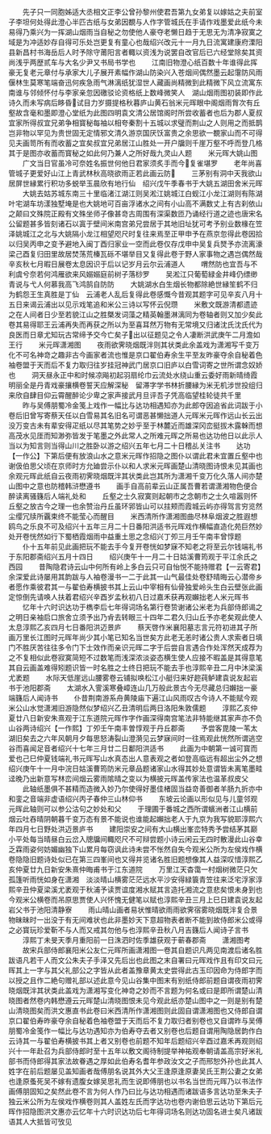 <!-- { "loadSidebar": true } -->
　　先子只一同胞姊适大丞相文正李公曾孙黎州使君吾第九女弟复以嫁姑之夫前室子李坦何处得此澄心半匹古纸与女弟因覩与人作字管城氏在手请作戏墨爱此纸今未易得乃乘兴为一挥湖山烟雨当自秘之勿使他人豪夺老懒日趋于无思无为清净寂寞之域是为冲适妙存自得可乐处岂更复有童心也哉绍兴改元十一月九日流寓建康府溧阳县新昌村书海岳后人时予除守莆阳言者輙以资浅为说罢自改官后已六经堂除矣其资尚浅乎两歴贰车与大名少尹又书局书学也
　　江南旧物澄心纸百数十年谁得此挥豪无复老元章付与承家大儿子展开素幅作湖山防染兴入苍烟间偶然墨云起霮防风雨偃林生莫寒笔端奋迅何疾急雨气淋漓纸犹湿世人藏画尚精微到此精微下风立流寓东南谁与邻倾怀付与李家亲忽因礉驳论资格纸上数峰微笑人　湖山烟雨图初装即作此诗久而未写病后眵昏试目力岁摄提格秋暮庐山黄石翁米元晖眼中阁烟雨胷次有丘壑故含毫和墨即澄心堂纸为此图四明袁文清公居馆阁时所尝收蓄者也后为郡人夏叔宜家所得叔宜兄弟争相寳秘每袖以相夸秦割十五城以求璧而荆山之人则用之而抵鹊岂非物以罕见为贵世固无定情邪文清久游京国厌饫富贵之余思欲一覩家山而不可得见夫画笥所有而收蓄之宜矣叔宜兄弟居江山胜处一开户牖则千崖万壑不呼而登几格其于是图亦收蓄而寳秘之如此何乃兼人之所好哉九灵山人题
　　米元晖大姚山图
　　广文当日官虽冷可奈姓名振世何他日君家须炙手而今复雀堪罗
　　老年尚喜管城子更爱好山江上青武林秋高晓欲雨正若此画云防
　　三茅别有洞中天我欲山居屏世縁累行积功多蜕举玉晨欣有地行仙　绍兴戊午季春书于大姚五湖田舍米元晖
　　大姚去姑苏城东南三十里临渚江湖江则吴淞江姚城江白蚬江小龙江湖则有陈湖叶宅湖车坊漾独墅埯是也大姚地可百亩浮诸水之间有小山高不满数丈上有古刹依山之颠曰文殊院正殿有文殊坐师子像甚竒古周围有深渠数匝乃诵经行道之迹也唐宋名公留题甚多皆刻诸石以寘于壁间米南宫弟兄尝居于其地旧址犹可考予别业数椽在笠泽姚城江之北与大姚隔小龙江相望咫尺时复往来焉至正甲申予在燕京忽得此卷因拾以归吴丙申之变予避地入闽丁酉归家业一空而此卷仅存戊申中吴复兵燹予亦流离濠梁己酉复归田里故居焚荡荒榛瓦砾不堪举目又复得此卷于野人家事物之遇岂偶然哉辛亥秋七月暇日展卷太息因识于后以记岁月云尔云浦道人
　　喟然防也宜吾与不利虞兮奈若何鸿雁欲来风嫋嫋庭前树子落桫罗
　　吴淞江只葡萄緑金井峰仍缥缈青说与弋人何慕我高飞鸿鹄自防防
　　大姚湖水白生烟长物都除絶世縁笙鹤不归为鹤怨王生真胜是丁仙　云浦老人乱后复得此卷感慨今昔观其题字可见辛亥八月十五日来谒云浦出以见示戏笔追和米公三诗以写怀云倪瓒
　　米敷文既游清都遗迹之在人间者日少至若貌江山之胜槩发词藻之精英翰墨淋漓同为卷轴者则又加少矣此卷其易得耶王云浦再失而再获之所以为至喜耳然万物有无常境又归诸沈氏沈氏代为良医而日章尤知玩古常缔予交今亡矣子出以征题见之令人凄断洪武庚午二月澹如王行
　　米元晖潇湘图
　　夜雨欲霁晓烟既泮则其状类此余盖戏为潇湘写千变万化不可名神竒之趣非古今画家者流也惟是京口翟伯寿余生平至友昨豪夺余自秘着色袖卷盟于天而后不复力取归往岁挂冠神武门居京口旧庐以白雪词寄之世所谓念奴娇也
　　洞天昼永正中和时候凉飚初起羽扇纶巾云流处水绕山重云委好雨新晴绮霞明丽全是丹青戏豪攘横卷誓天应解深秘　留滞字学书林折腰縁为米无机涉世投组归来欣自肆目仰云霄醒醉论少卑之家声接武月旦评吾子凭高临望桂轮徒共千里
　　昨与吴傅朋蜀冷金笺上戏作一幅比与达功相遇知亦为此郎夺因追省此词跋于小卷后旧曾写寄蔡天任以白雪易其名旧名可谓恶甚懒拙道人元晖米元晖作远山长云出没万变古未有辈安得疋纸以尽其笔势之妙乎至于林麓近而雄深冈峦挺拔木露榦而想高茂水见厓而知渺弥皆发于笔墨之外此常人之所难元晖之所易也达功他日以此示人当以为知言则当得山川之胜卧以游之绍兴五年七月二十日稽乩关注书
　　达功【一作公】下第后便有放浪山水之意米元晖作招隐之图仆以谓此君未宜置丘壑中也谢伋伯思父顷在京师时方允廸尝示仆以和人求米元晖画楚山清晓图诗恨未见其画也余观元晖此纸自云夜雨初霁晓烟既泮其状类此岂其所为潇湘千变万化久落人间亦楚山图中之意也防稽韩浒懋遵书
　　画手自高前辈云山正属吾曹若谓潇湘物色便合醉读离骚籛后人端礼处和
　　丘壑之士久寂寞则起朝市之念朝市之士久喧嚣则怀丘壑之放古今之理一也余赞治丹丘虽环郛皆山可以拄颊而霞城云屿亦得驾言穷览然尘缨冗牍所覊束终不能莹心而醒目
　　米西清所作潇湘图曲尽林阜烟波之胜遐想鸥鸟之乐良不可及绍兴十五年三月二十日番阳洪适书元晖戏作横幅直造化苑巨然妙处开卷恍然如行下蜀栖霞烟雨中益重土思之念绍兴丁夘三月壬午南丰曾惇题
　　仆十五年前见此画把玩不能去手今复开卷恍如梦寐不知老之将至云尔钱端礼书于东阳郡斋绍兴五月十四日
　　绍兴庚午十一月二十日姑溪曹筠观于平江余氏之西园
　　昔陶隐君诗云山中何所有岭上多白云只可自怡悦不能持赠君【一云寄君】余深爱此诗屡用其韵跋与人袖卷漫书一二于此其一山气最佳处卷舒晴晦云心潜帝乡者愿作乘彼君其一与翟伯寿横披书其上云山中宰相有仙骨独爱岭头生白云壁张此画定惊倒先请唤人扶着君绍兴辛酉岁孟秋初八日过嘉禾获再观嬾拙老人米元晖书
　　忆年十六时识达功于檇李后七年得词场名第行卷贽谢诸公米老为兵部侍郎谒之之明日亲袖启口旅舍立须予出乃肻去转眼三十四年二君久归山丘予亦老矣观此使人太息淳熙乙亥四月七日番阳洪迈景庐
　　蔡天啓作米襄阳墓志言元符初进其子所画万里长江图时元晖年尚少其小笔已知名当世矣方此老无恙时诸公贵人求索者日填门不胜厌苦往往多令门下士效作而亲识元晖二字于后尝自言遇合作处浑然天成荐为之不复相似此卷寂寞简短不过数笔而浅深浓淡姿态横生使人应接不暇盖是其得意笔其自云画盖难得矧题识皆一时名胜之士终日把玩不能去手也淳熙辛丑二月中沐梁溪尤袤题
　　水际天低崖远山腰雾卷云铺拟唤松江小艇归来好趂莼鲈建袁说友起岩书于池阳郡斋
　　太湖水入霅溪寒叠嶂连山几万般此景古今无尽藏总归嬾拙一豪端籛后人闻诗书
　　仆昔荆南游系舟黄陵庙下遍江山风雨叹古今诗人不能赋今观米公山水觉潇湘旧游隐然似梦绍兴乙丑清明后两日洛阳朱敦儒题
　　淳熙乙亥仲夏廿八日新安朱熹观于江东道院元晖作字作画深得南宫笔法非特能继其家声亦不负山谷两诗绍兴【一作熙】丁夘壬午南丰曽惇观于丹丘郡斋
　　予尝客毘陵一苇太湖旧矣去之六年风朝月夕每思怒涛裂山澄漪见云梦寐间时一往焉观此恍然所谓逃空谷而喜闻足音者绍兴十七年三月廿二日鄱阳洪适书
　　此画为中朝第一诚可寳而爱也己巳仲夏钱端礼书元晖写山水真态出人意表观之者如登高临远有超出尘外之想绍兴庚午十一月中浣日姑溪曹筠防米元章品题诸家山水得其妙处意谓皆未离笔墨畦迳晚乃出新意写林峦间烟云雾雨隂晴之变以为横披元晖盖传家法也温革叔皮父
　　此轴纸墨俱不甚精而造微入妙乃尔使得好墨佳楮固当益竒善御者羊肠九折亦中和銮之音端非虚语绍兴丙子春仲三山林仰书
　　东坡云论画以形似见与儿童邻观元晖此轴则可以参公沽句之妙处和父
　　于理圃于番城之西所谓蠙洲者江山横前烟云吐吞晴阴朝暮千变万态有景不能说也谁能起嬾拙老人于九京为我写貌耶淳熙六年四月七日野处洪迈景庐书
　　建阳崇安之间有大山横出峯峦特秀予尝结茅其巅小平处每当晴昼白云岔入牕牖间輙咫尺不可辩尝题小诗云闲云无四时散漫此山谷幸乏霖雨姿何妨媚幽独下山累月每窃讽此诗未尝不怅然自失今观米公所为左侯戏作横卷隐隐旧题诗处似已在第三四峯间也又得并览诸名胜旧题想像其人益深叹惜淳熙乙亥仲夏廿九日新安朱熹仲晦甫书于江东道院
　　万里江天杳霭一村烟树微茫只欠孤篷听雨恍如身在潇湘　淡淡晴山横雾茫茫远水平沙安得緑簑青笠往来泛宅浮家淳熙辛丑仲夏梁溪尤袤观于秋浦予读贾谊度湘水赋其言造托湘流之意悲矣恨未身到也今观米公横卷而吊原思贾使人兴怀愧无健笔以赋也淳熙辛丑三月上巳日建袁说友起岩父书于池阳清静寮
　　雨山晴山画者易状惟晴欲雨雨欲霁宿雾晓烟既泮复合景物昧昧时一出没于有无间难状也此非墨妙天下意超物表者断不能到故侍郎米公或得之必寳玩珍爱靳不与人而又戒其勿他与也淳熙辛丑秋八月吉籛后人闻诗子言书
　　淳熙丁未旻天季月重阳前一日洙泗时佐季雄获观于蕲春郡斋
　　潇湘图考
　　故宋兵部侍郎襄阳米公友仁元晖所画潇湘图一卷其自题识凡两见南渡后诸名胜跋语凡若干人而文公朱夫子手泽又先后出也此图之末自署曰元晖戏作且有印文曰元晖其上一字与其父礼部公之字皆从此者盖豫章黄太史尝得此古玉印因命为侍郎字而以授之且作二絶句赠礼部以述此意今见山谷集中图末有别纸侍郎前题自谓夜雨初霁晓烟既泮其状类此盖戏为潇湘写变化神竒之妙而不言题为何名或曰是即所谓楚山清晓图者然卷内韩懋遵云元晖楚山清晓图恨未见今观此纸亦楚山图中之一则是别有楚山清晓图矣而洪文惠直书此卷曰米西清所作潇湘图则此固自谓潇湘图也又侍郎自谓京口翟伯寿昨豪夺余自秘着色袖卷盟于天而后不复力取归者别卷也又自谓昨与吴傅朋蜀冷金笺作一幅比与达功遇知亦为伯寿夺去者又别卷也后题自谓用陶隐居韵作白云诗其一与翟伯寿横披书其上者又别卷也前题不知年后题绍兴辛酉过嘉禾再观则绍兴十一年赴召为兵部侍郎时至十五年以敷文阁待制提举神祐观奉朝请盖高宗好米礼部书而侍郎得其家法故眷遇之厚如此伯寿名耆年参政汝文之子而邢恕外孙也此其人姓字在前后题屡见盖知画者哉傅朋名说其外大父王逢原逢原妻吴氏王荆公妻之女弟也逢原蚤死吴不嫁有遗腹女嫁吴思礼而生说即傅朋也以书名当世而元晖乃以书法作画傅朋固知之矣然此卷不言为何人作乃曰比与达功相遇而诸跋语多言达功至朱夫子独云米公所为左侯戏作横卷则其人盖姓左氏而字达功也卷内谢伯思云达功下第后元晖作招隐图洪文惠亦云忆年十六时识达功后七年得词场名则达功固名进士矣凡诸跋语其人大抵皆可攷见
